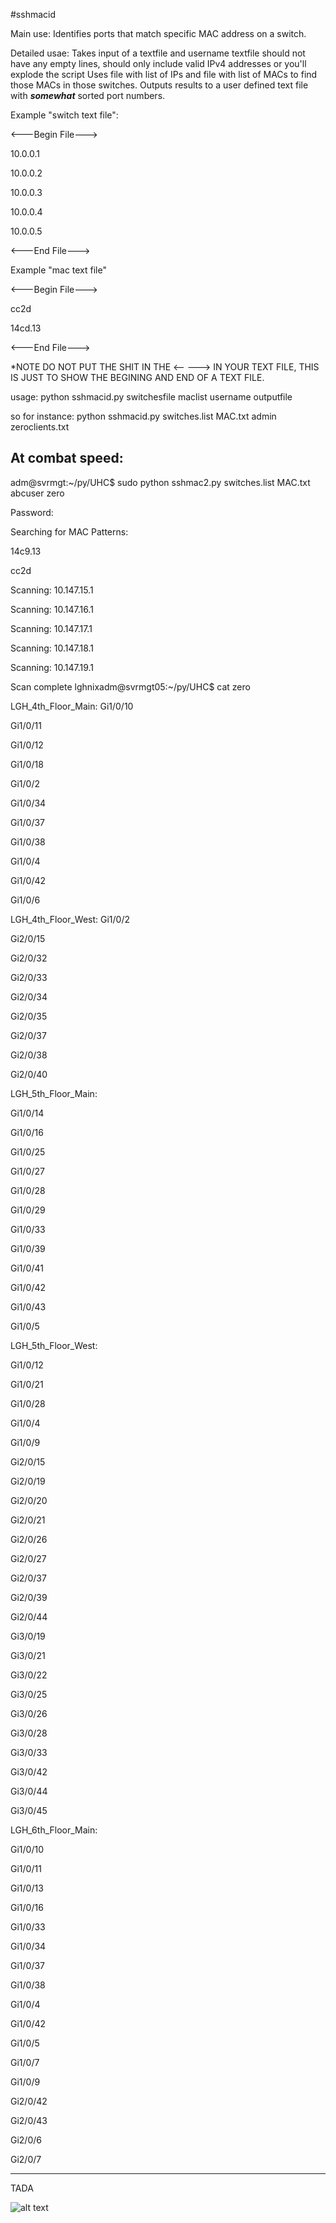 #sshmacid

Main use: Identifies ports that match specific MAC address on a switch.

Detailed usae: Takes input of a textfile and username
textfile should not have any empty lines, should only include valid IPv4 addresses or you'll explode the script
Uses file with list of IPs and file with list of MACs to find those MACs in those switches.  Outputs results to a user defined text file with ***somewhat*** sorted port numbers.  

Example "switch text file":

<---Begin File--->

10.0.0.1

10.0.0.2

10.0.0.3

10.0.0.4

10.0.0.5

<---End File--->

Example "mac text file"

<---Begin File--->

cc2d

14cd.13

<---End File--->

*NOTE DO NOT PUT THE SHIT IN THE <-- ---> IN YOUR TEXT FILE, THIS IS JUST TO SHOW THE BEGINING AND END OF A TEXT FILE.  

usage:
python sshmacid.py switchesfile maclist username outputfile
  
so for instance:
python sshmacid.py switches.list MAC.txt admin zeroclients.txt

At combat speed:
--------------------------
adm@svrmgt:~/py/UHC$ sudo python sshmac2.py switches.list MAC.txt abcuser zero

Password:

Searching for MAC Patterns:

14c9.13


cc2d


Scanning: 10.147.15.1

Scanning: 10.147.16.1

Scanning: 10.147.17.1

Scanning: 10.147.18.1

Scanning: 10.147.19.1

Scan complete
lghnixadm@svrmgt05:~/py/UHC$ cat zero

LGH_4th_Floor_Main:
Gi1/0/10

Gi1/0/11

Gi1/0/12

Gi1/0/18

Gi1/0/2

Gi1/0/34

Gi1/0/37

Gi1/0/38

Gi1/0/4

Gi1/0/42

Gi1/0/6


LGH_4th_Floor_West:
Gi1/0/2

Gi2/0/15

Gi2/0/32

Gi2/0/33

Gi2/0/34

Gi2/0/35

Gi2/0/37

Gi2/0/38

Gi2/0/40


LGH_5th_Floor_Main:

Gi1/0/14

Gi1/0/16

Gi1/0/25

Gi1/0/27

Gi1/0/28

Gi1/0/29

Gi1/0/33

Gi1/0/39

Gi1/0/41

Gi1/0/42

Gi1/0/43

Gi1/0/5


LGH_5th_Floor_West:

Gi1/0/12

Gi1/0/21

Gi1/0/28

Gi1/0/4

Gi1/0/9

Gi2/0/15

Gi2/0/19

Gi2/0/20

Gi2/0/21

Gi2/0/26

Gi2/0/27

Gi2/0/37

Gi2/0/39

Gi2/0/44

Gi3/0/19

Gi3/0/21

Gi3/0/22

Gi3/0/25

Gi3/0/26

Gi3/0/28

Gi3/0/33

Gi3/0/42

Gi3/0/44

Gi3/0/45


LGH_6th_Floor_Main:

Gi1/0/10

Gi1/0/11

Gi1/0/13

Gi1/0/16

Gi1/0/33

Gi1/0/34

Gi1/0/37

Gi1/0/38

Gi1/0/4

Gi1/0/42

Gi1/0/5

Gi1/0/7

Gi1/0/9

Gi2/0/42

Gi2/0/43

Gi2/0/6

Gi2/0/7

------------

TADA

![alt text](https://vignette.wikia.nocookie.net/looneytunes/images/e/e1/All.jpg/revision/latest/scale-to-width-down/260?cb=20150313020828)
